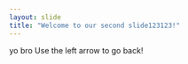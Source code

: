 ```yaml
---
layout: slide
title: "Welcome to our second slide123123!"
---
```

yo bro
Use the left arrow to go back!
